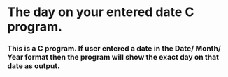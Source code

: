 # The day on your entered date C program.

 <h3>This is a C program.
 If user entered a date in the Date/ Month/ Year format then the program will show the exact day on that date as output.</h3>





















